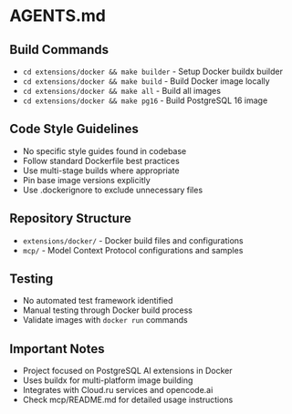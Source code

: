# AGENTS.md

## Build Commands
- `cd extensions/docker && make builder` - Setup Docker buildx builder
- `cd extensions/docker && make build` - Build Docker image locally
- `cd extensions/docker && make all` - Build all images
- `cd extensions/docker && make pg16` - Build PostgreSQL 16 image

## Code Style Guidelines
- No specific style guides found in codebase
- Follow standard Dockerfile best practices
- Use multi-stage builds where appropriate
- Pin base image versions explicitly
- Use .dockerignore to exclude unnecessary files

## Repository Structure
- `extensions/docker/` - Docker build files and configurations
- `mcp/` - Model Context Protocol configurations and samples

## Testing
- No automated test framework identified
- Manual testing through Docker build process
- Validate images with `docker run` commands

## Important Notes
- Project focused on PostgreSQL AI extensions in Docker
- Uses buildx for multi-platform image building
- Integrates with Cloud.ru services and opencode.ai
- Check mcp/README.md for detailed usage instructions